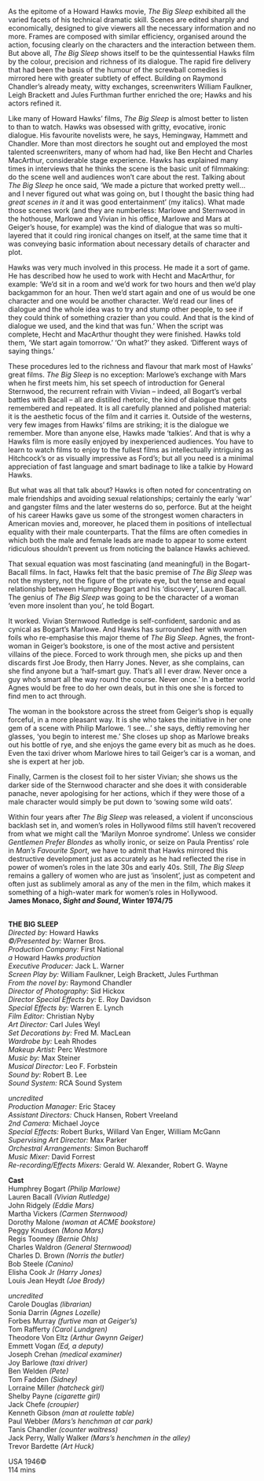 
As the epitome of a Howard Hawks movie, _The Big Sleep_ exhibited all the varied facets of his technical dramatic skill. Scenes are edited sharply and economically, designed to give viewers all the necessary information and no more. Frames are composed with similar efficiency, organised around the action, focusing clearly on the characters and the interaction between them. But above all, _The Big Sleep_ shows itself to be the quintessential Hawks film by the colour, precision and richness of its dialogue. The rapid fire delivery that had been the basis of the humour of the screwball comedies is mirrored here with greater subtlety of effect. Building on Raymond Chandler’s already meaty, witty exchanges, screenwriters William Faulkner, Leigh Brackett and Jules Furthman further enriched the ore; Hawks and his actors refined it.

Like many of Howard Hawks’ films, _The Big Sleep_ is almost better to listen to than to watch. Hawks was obsessed with gritty, evocative, ironic dialogue. His favourite novelists were, he says, Hemingway, Hammett and Chandler. More than most directors he sought out and employed the most talented screenwriters, many of whom had had, like Ben Hecht and Charles MacArthur, considerable stage experience. Hawks has explained many times in interviews that he thinks the scene is the basic unit of filmmaking: do the scene well and audiences won’t care about the rest. Talking about _The Big Sleep_ he once said, ‘We made a picture that worked pretty well… and I never figured out what was going on, but I thought the basic thing had _great scenes in it_ and it was good entertainment’ (my italics). What made those scenes work (and they are numberless: Marlowe and Sternwood in the hothouse, Marlowe and Vivian in his office, Marlowe and Mars at Geiger’s house, for example) was the kind of dialogue that was so multi-layered that it could ring ironical changes on itself, at the same time that it was conveying basic information about necessary details of character and plot.

Hawks was very much involved in this process. He made it a sort of game.  
He has described how he used to work with Hecht and MacArthur, for example: ‘We’d sit in a room and we’d work for two hours and then we’d play backgammon for an hour. Then we’d start again and one of us would be one character and one would be another character. We’d read our lines of dialogue and the whole idea was to try and stump other people, to see if they could think of something crazier than you could. And that is the kind of dialogue we used, and the kind that was fun.’ When the script was complete, Hecht and MacArthur thought they were finished. Hawks told them, ‘We start again tomorrow.’ ‘On what?’ they asked. ‘Different ways of saying things.’

These procedures led to the richness and flavour that mark most of Hawks’ great films. _The Big Sleep_ is no exception: Marlowe’s exchange with Mars when he first meets him, his set speech of introduction for General Sternwood, the recurrent refrain with Vivian – indeed, all Bogart’s verbal battles with Bacall – all are distilled rhetoric, the kind of dialogue that gets remembered and repeated. It is all carefully planned and polished material: it is the aesthetic focus of the film and it carries it. Outside of the westerns, very few images from Hawks’ films are striking; it is the dialogue we remember. More than anyone else, Hawks made ‘talkies’. And that is why a Hawks film is more easily enjoyed by inexperienced audiences. You have to learn to watch films to enjoy to the fullest films as intellectually intriguing as Hitchcock’s or as visually impressive as Ford’s; but all you need is a minimal appreciation of fast language and smart badinage to like a talkie by Howard Hawks.

But what was all that talk about? Hawks is often noted for concentrating on male friendships and avoiding sexual relationships; certainly the early ‘war’ and gangster films and the later westerns do so, perforce. But at the height of his career Hawks gave us some of the strongest women characters in American movies and, moreover, he placed them in positions of intellectual equality with their male counterparts. That the films are often comedies in which both the male and female leads are made to appear to some extent ridiculous shouldn’t prevent us from noticing the balance Hawks achieved.

That sexual equation was most fascinating (and meaningful) in the Bogart-Bacall films. In fact, Hawks felt that the basic premise of _The Big Sleep_ was not the mystery, not the figure of the private eye, but the tense and equal relationship between Humphrey Bogart and his ‘discovery’, Lauren Bacall.  
The genius of _The Big Sleep_ was going to be the character of a woman ‘even more insolent than you’, he told Bogart.

It worked. Vivian Sternwood Rutledge is self-confident, sardonic and as cynical as Bogart’s Marlowe. And Hawks has surrounded her with women foils who re-emphasise this major theme of _The Big Sleep_. Agnes, the front-woman in Geiger’s bookstore, is one of the most active and persistent villains of the piece. Forced to work through men, she picks up and then discards first Joe Brody, then Harry Jones. Never, as she complains, can she find anyone but a ‘half-smart guy. That’s all I ever draw. Never once a guy who’s smart all the way round the course. Never once.’ In a better world Agnes would be free to do her own deals, but in this one she is forced to find men to act through.

The woman in the bookstore across the street from Geiger’s shop is equally forceful, in a more pleasant way. It is she who takes the initiative in her one gem of a scene with Philip Marlowe. ‘I see…’ she says, deftly removing her glasses, ‘you begin to interest me.’ She closes up shop as Marlowe breaks out his bottle of rye, and she enjoys the game every bit as much as he does. Even the taxi driver whom Marlowe hires to tail Geiger’s car is a woman, and she is expert at her job.

Finally, Carmen is the closest foil to her sister Vivian; she shows us the darker side of the Sternwood character and she does it with considerable panache, never apologising for her actions, which if they were those of a male character would simply be put down to ‘sowing some wild oats’.

Within four years after _The Big Sleep_ was released, a violent if unconscious backlash set in, and women’s roles in Hollywood films still haven’t recovered from what we might call the ‘Marilyn Monroe syndrome’. Unless we consider _Gentlemen Prefer Blondes_ as wholly ironic, or seize on Paula Prentiss’ role in _Man’s Favourite Sport_, we have to admit that Hawks mirrored this destructive development just as accurately as he had reflected the rise in power of women’s roles in the late 30s and early 40s. Still, _The Big Sleep_ remains a gallery of women who are just as ‘insolent’, just as competent and often just as sublimely amoral as any of the men in the film, which makes it something of a high-water mark for women’s roles in Hollywood.  
**James Monaco, _Sight and Sound_, Winter 1974/75**
<br><br>

**THE BIG SLEEP**<br>
_Directed by:_ Howard Hawks<br>
_©/Presented by:_ Warner Bros.<br>
_Production Company:_ First National<br>
_a_ Howard Hawks _production_<br>
_Executive Producer:_ Jack L. Warner<br>
_Screen Play by:_ William Faulkner,  Leigh Brackett, Jules Furthman<br>
_From the novel by:_ Raymond Chandler<br>
_Director of Photography:_ Sid Hickox<br>
_Director Special Effects by:_ E. Roy Davidson<br>
_Special Effects by:_ Warren E. Lynch<br>
_Film Editor:_ Christian Nyby<br>
_Art Director:_ Carl Jules Weyl<br>
_Set Decorations by:_ Fred M. MacLean<br>
_Wardrobe by:_ Leah Rhodes<br>
_Makeup Artist:_ Perc Westmore<br>
_Music by:_ Max Steiner<br>
_Musical Director:_ Leo F. Forbstein<br>
_Sound by:_ Robert B. Lee<br>
_Sound System:_ RCA Sound System<br>

_uncredited_<br>
_Production Manager:_ Eric Stacey<br>
_Assistant Directors:_ Chuck Hansen,  Robert Vreeland<br>
_2nd Camera:_ Michael Joyce<br>
_Special Effects:_ Robert Burks,  Willard Van Enger, William McGann<br>
_Supervising Art Director:_ Max Parker<br>
_Orchestral Arrangements:_ Simon Bucharoff<br>
_Music Mixer:_ David Forrest<br>
_Re-recording/Effects Mixers:_ Gerald W. Alexander, Robert G. Wayne<br>

**Cast**<br>
Humphrey Bogart _(Philip Marlowe)_<br>
Lauren Bacall _(Vivian Rutledge)_<br>
John Ridgely _(Eddie Mars)_<br>
Martha Vickers _(Carmen Sternwood)_<br>
Dorothy Malone _(woman at ACME bookstore)_<br>
Peggy Knudsen _(Mona Mars)_<br>
Regis Toomey _(Bernie Ohls)_<br>
Charles Waldron _(General Sternwood)_<br>
Charles D. Brown _(Norris the butler)_<br>
Bob Steele _(Canino)_<br>
Elisha Cook Jr _(Harry Jones)_<br>
Louis Jean Heydt _(Joe Brody)_<br>

_uncredited_<br>
Carole Douglas _(librarian)_<br>
Sonia Darrin _(Agnes Lozelle)_<br>
Forbes Murray _(furtive man at Geiger’s)_<br>
Tom Rafferty _(Carol Lundgren)_<br>
Theodore Von Eltz _(Arthur Gwynn Geiger)_<br>
Emmett Vogan _(Ed, a deputy)_<br>
Joseph Crehan _(medical examiner)_<br>
Joy Barlowe _(taxi driver)_<br>
Ben Welden _(Pete)_<br>
Tom Fadden _(Sidney)_<br>
Lorraine Miller _(hatcheck girl)_<br>
Shelby Payne _(cigarette girl)_<br>
Jack Chefe _(croupier)_<br>
Kenneth Gibson _(man at roulette table)_<br>
Paul Webber _(Mars’s henchman at car park)_<br>
Tanis Chandler _(counter waitress)_<br>
Jack Perry, Wally Walker  _(Mars’s henchmen in the alley)_<br>
Trevor Bardette _(Art Huck)_<br>

USA 1946©<br>
114 mins<br>
<br>
<!--stackedit_data:
eyJoaXN0b3J5IjpbNzAxMzM3NzY2XX0=
-->